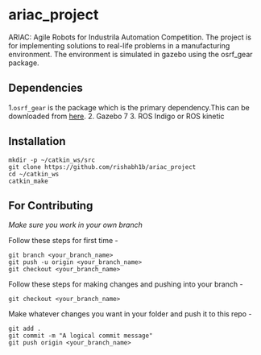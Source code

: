 # ariac_project
ARIAC: Agile Robots for Industrila Automation Competition. The project is for implementing solutions to real-life problems in a manufacturing environment. The environment is simulated in gazebo using the osrf_gear package.

## Dependencies
1.```osrf_gear``` is the package which is the primary dependency.This can be downloaded from [here](http://wiki.ros.org/ariac/Tutorials/SystemSetup). 
2. Gazebo 7
3. ROS Indigo or ROS kinetic

## Installation
```
mkdir -p ~/catkin_ws/src
git clone https://github.com/rishabh1b/ariac_project
cd ~/catkin_ws
catkin_make
```
## For Contributing
_Make sure you work in your own branch_

Follow these steps for first time -
```
git branch <your_branch_name>
git push -u origin <your_branch_name>
git checkout <your_branch_name>
```
Follow these steps for making changes and pushing into your branch - 
```
git checkout <your_branch_name>
```
Make whatever changes you want in your folder and push it to this repo -
```
git add .
git commit -m "A logical commit message"
git push origin <your_branch_name>

```
